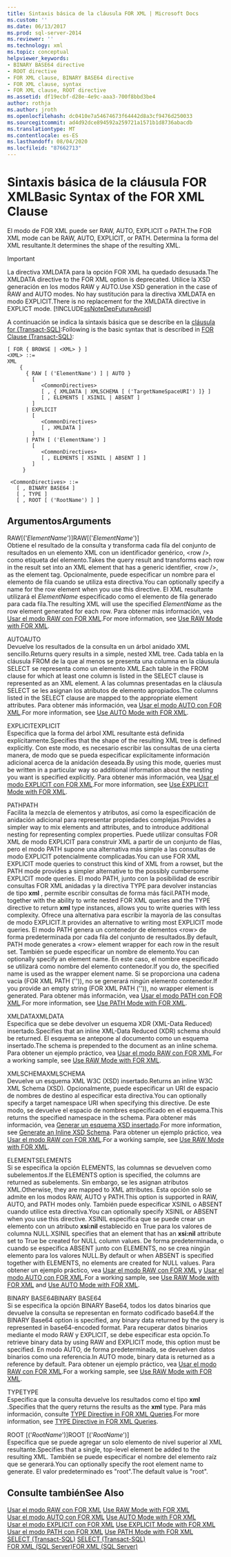 ```yaml
---
title: Sintaxis básica de la cláusula FOR XML | Microsoft Docs
ms.custom: ''
ms.date: 06/13/2017
ms.prod: sql-server-2014
ms.reviewer: ''
ms.technology: xml
ms.topic: conceptual
helpviewer_keywords:
- BINARY BASE64 directive
- ROOT directive
- FOR XML clause, BINARY BASE64 directive
- FOR XML clause, syntax
- FOR XML clause, ROOT directive
ms.assetid: df19ecbf-d28e-4e9c-aaa3-700f8bbd3be4
author: rothja
ms.author: jroth
ms.openlocfilehash: dc0410e7a54674673f64442d8a3cf9476d250033
ms.sourcegitcommit: ad4d92dce894592a259721a1571b1d8736abacdb
ms.translationtype: MT
ms.contentlocale: es-ES
ms.lasthandoff: 08/04/2020
ms.locfileid: "87662713"
---
```

# <a name="basic-syntax-of-the-for-xml-clause"></a><span data-ttu-id="73c36-102">Sintaxis básica de la cláusula FOR XML</span><span class="sxs-lookup"><span data-stu-id="73c36-102">Basic Syntax of the FOR XML Clause</span></span>
  <span data-ttu-id="73c36-103">El modo de FOR XML puede ser RAW, AUTO, EXPLICIT o PATH.</span><span class="sxs-lookup"><span data-stu-id="73c36-103">The FOR XML mode can be RAW, AUTO, EXPLICIT, or PATH.</span></span> <span data-ttu-id="73c36-104">Determina la forma del XML resultante.</span><span class="sxs-lookup"><span data-stu-id="73c36-104">It determines the shape of the resulting XML.</span></span>  
  
> [!IMPORTANT]  
>  <span data-ttu-id="73c36-105">La directiva XMLDATA para la opción FOR XML ha quedado desusada.</span><span class="sxs-lookup"><span data-stu-id="73c36-105">The XMLDATA directive to the FOR XML option is deprecated.</span></span> <span data-ttu-id="73c36-106">Utilice la XSD generación en los modos RAW y AUTO.</span><span class="sxs-lookup"><span data-stu-id="73c36-106">Use XSD generation in the case of RAW and AUTO modes.</span></span> <span data-ttu-id="73c36-107">No hay sustitución para la directiva XMLDATA en modo EXPLICIT.</span><span class="sxs-lookup"><span data-stu-id="73c36-107">There is no replacement for the XMLDATA directive in EXPLICT mode.</span></span> [!INCLUDE[ssNoteDepFutureAvoid](../../includes/ssnotedepfutureavoid-md.md)]  
  
 <span data-ttu-id="73c36-108">A continuación se indica la sintaxis básica que se describe en la [cláusula for (Transact-SQL)](/sql/t-sql/queries/select-for-clause-transact-sql):</span><span class="sxs-lookup"><span data-stu-id="73c36-108">Following is the basic syntax that is described in [FOR Clause (Transact-SQL)](/sql/t-sql/queries/select-for-clause-transact-sql):</span></span>  
  
```  
[ FOR { BROWSE | <XML> } ]  
<XML> ::=  
XML   
    {   
      { RAW [ ('ElementName') ] | AUTO }   
        [   
           <CommonDirectives>   
           [ , { XMLDATA | XMLSCHEMA [ ('TargetNameSpaceURI') ]} ]   
           [ , ELEMENTS [ XSINIL | ABSENT ]   
        ]  
      | EXPLICIT   
        [   
           <CommonDirectives>   
           [ , XMLDATA ]   
        ]  
      | PATH [ ('ElementName') ]   
        [   
           <CommonDirectives>   
           [ , ELEMENTS [ XSINIL | ABSENT ] ]  
        ]  
     }   
  
 <CommonDirectives> ::=   
   [ , BINARY BASE64 ]  
   [ , TYPE ]  
   [ , ROOT [ ('RootName') ] ]  
```  
  
## <a name="arguments"></a><span data-ttu-id="73c36-109">Argumentos</span><span class="sxs-lookup"><span data-stu-id="73c36-109">Arguments</span></span>  
 <span data-ttu-id="73c36-110">RAW[('*ElementName*')]</span><span class="sxs-lookup"><span data-stu-id="73c36-110">RAW[('*ElementName*')]</span></span>  
 <span data-ttu-id="73c36-111">Obtiene el resultado de la consulta y transforma cada fila del conjunto de resultados en un elemento XML con un identificador genérico, \<row />, como etiqueta del elemento.</span><span class="sxs-lookup"><span data-stu-id="73c36-111">Takes the query result and transforms each row in the result set into an XML element that has a generic identifier, \<row />, as the element tag.</span></span> <span data-ttu-id="73c36-112">Opcionalmente, puede especificar un nombre para el elemento de fila cuando se utiliza esta directiva.</span><span class="sxs-lookup"><span data-stu-id="73c36-112">You can optionally specify a name for the row element when you use this directive.</span></span> <span data-ttu-id="73c36-113">El XML resultante utilizará el *ElementName* especificado como el elemento de fila generado para cada fila.</span><span class="sxs-lookup"><span data-stu-id="73c36-113">The resulting XML will use the specified *ElementName* as the row element generated for each row.</span></span> <span data-ttu-id="73c36-114">Para obtener más información, vea [Usar el modo RAW con FOR XML](use-raw-mode-with-for-xml.md).</span><span class="sxs-lookup"><span data-stu-id="73c36-114">For more information, see [Use RAW Mode with FOR XML](use-raw-mode-with-for-xml.md).</span></span>  
  
 <span data-ttu-id="73c36-115">AUTO</span><span class="sxs-lookup"><span data-stu-id="73c36-115">AUTO</span></span>  
 <span data-ttu-id="73c36-116">Devuelve los resultados de la consulta en un árbol anidado XML sencillo.</span><span class="sxs-lookup"><span data-stu-id="73c36-116">Returns query results in a simple, nested XML tree.</span></span> <span data-ttu-id="73c36-117">Cada tabla en la cláusula FROM de la que al menos se presenta una columna en la cláusula SELECT se representa como un elemento XML.</span><span class="sxs-lookup"><span data-stu-id="73c36-117">Each table in the FROM clause for which at least one column is listed in the SELECT clause is represented as an XML element.</span></span> <span data-ttu-id="73c36-118">A las columnas presentadas en la cláusula SELECT se les asignan los atributos de elemento apropiados.</span><span class="sxs-lookup"><span data-stu-id="73c36-118">The columns listed in the SELECT clause are mapped to the appropriate element attributes.</span></span> <span data-ttu-id="73c36-119">Para obtener más información, vea [Usar el modo AUTO con FOR XML](use-auto-mode-with-for-xml.md).</span><span class="sxs-lookup"><span data-stu-id="73c36-119">For more information, see [Use AUTO Mode with FOR XML](use-auto-mode-with-for-xml.md).</span></span>  
  
 <span data-ttu-id="73c36-120">EXPLICIT</span><span class="sxs-lookup"><span data-stu-id="73c36-120">EXPLICIT</span></span>  
 <span data-ttu-id="73c36-121">Especifica que la forma del árbol XML resultante está definida explícitamente.</span><span class="sxs-lookup"><span data-stu-id="73c36-121">Specifies that the shape of the resulting XML tree is defined explicitly.</span></span> <span data-ttu-id="73c36-122">Con este modo, es necesario escribir las consultas de una cierta manera, de modo que se pueda especificar explícitamente información adicional acerca de la anidación deseada.</span><span class="sxs-lookup"><span data-stu-id="73c36-122">By using this mode, queries must be written in a particular way so additional information about the nesting you want is specified explicitly.</span></span> <span data-ttu-id="73c36-123">Para obtener más información, vea [Usar el modo EXPLICIT con FOR XML](use-explicit-mode-with-for-xml.md).</span><span class="sxs-lookup"><span data-stu-id="73c36-123">For more information, see [Use EXPLICIT Mode with FOR XML](use-explicit-mode-with-for-xml.md).</span></span>  
  
 <span data-ttu-id="73c36-124">PATH</span><span class="sxs-lookup"><span data-stu-id="73c36-124">PATH</span></span>  
 <span data-ttu-id="73c36-125">Facilita la mezcla de elementos y atributos, así como la especificación de anidación adicional para representar propiedades complejas.</span><span class="sxs-lookup"><span data-stu-id="73c36-125">Provides a simpler way to mix elements and attributes, and to introduce additional nesting for representing complex properties.</span></span> <span data-ttu-id="73c36-126">Puede utilizar consultas FOR XML de modo EXPLICIT para construir XML a partir de un conjunto de filas, pero el modo PATH supone una alternativa más simple a las consultas de modo EXPLICIT potencialmente complicadas.</span><span class="sxs-lookup"><span data-stu-id="73c36-126">You can use FOR XML EXPLICIT mode queries to construct this kind of XML from a rowset, but the PATH mode provides a simpler alternative to the possibly cumbersome EXPLICIT mode queries.</span></span> <span data-ttu-id="73c36-127">El modo PATH, junto con la posibilidad de escribir consultas FOR XML anidadas y la directiva TYPE para devolver instancias de tipo **xml** , permite escribir consultas de forma más fácil.</span><span class="sxs-lookup"><span data-stu-id="73c36-127">PATH mode, together with the ability to write nested FOR XML queries and the TYPE directive to return **xml** type instances, allows you to write queries with less complexity.</span></span> <span data-ttu-id="73c36-128">Ofrece una alternativa para escribir la mayoría de las consultas de modo EXPLICIT.</span><span class="sxs-lookup"><span data-stu-id="73c36-128">It provides an alternative to writing most EXPLICIT mode queries.</span></span> <span data-ttu-id="73c36-129">El modo PATH genera un contenedor de elementos \<row> de forma predeterminada por cada fila del conjunto de resultados.</span><span class="sxs-lookup"><span data-stu-id="73c36-129">By default, PATH mode generates a \<row> element wrapper for each row in the result set.</span></span> <span data-ttu-id="73c36-130">También se puede especificar un nombre de elemento.</span><span class="sxs-lookup"><span data-stu-id="73c36-130">You can optionally specify an element name.</span></span> <span data-ttu-id="73c36-131">En este caso, el nombre especificado se utilizará como nombre del elemento contenedor.</span><span class="sxs-lookup"><span data-stu-id="73c36-131">If you do, the specified name is used as the wrapper element name.</span></span> <span data-ttu-id="73c36-132">Si se proporciona una cadena vacía (FOR XML PATH ('')), no se generará ningún elemento contenedor.</span><span class="sxs-lookup"><span data-stu-id="73c36-132">If you provide an empty string (FOR XML PATH ('')), no wrapper element is generated.</span></span> <span data-ttu-id="73c36-133">Para obtener más información, vea [Usar el modo PATH con FOR XML](use-path-mode-with-for-xml.md).</span><span class="sxs-lookup"><span data-stu-id="73c36-133">For more information, see [Use PATH Mode with FOR XML](use-path-mode-with-for-xml.md).</span></span>  
  
 <span data-ttu-id="73c36-134">XMLDATA</span><span class="sxs-lookup"><span data-stu-id="73c36-134">XMLDATA</span></span>  
 <span data-ttu-id="73c36-135">Especifica que se debe devolver un esquema XDR (XML-Data Reduced) insertado.</span><span class="sxs-lookup"><span data-stu-id="73c36-135">Specifies that an inline XML-Data Reduced (XDR) schema should be returned.</span></span> <span data-ttu-id="73c36-136">El esquema se antepone al documento como un esquema insertado.</span><span class="sxs-lookup"><span data-stu-id="73c36-136">The schema is prepended to the document as an inline schema.</span></span> <span data-ttu-id="73c36-137">Para obtener un ejemplo práctico, vea [Usar el modo RAW con FOR XML](use-raw-mode-with-for-xml.md).</span><span class="sxs-lookup"><span data-stu-id="73c36-137">For a working sample, see [Use RAW Mode with FOR XML](use-raw-mode-with-for-xml.md).</span></span>  
  
 <span data-ttu-id="73c36-138">XMLSCHEMA</span><span class="sxs-lookup"><span data-stu-id="73c36-138">XMLSCHEMA</span></span>  
 <span data-ttu-id="73c36-139">Devuelve un esquema XML W3C (XSD) insertado.</span><span class="sxs-lookup"><span data-stu-id="73c36-139">Returns an inline W3C XML Schema (XSD).</span></span> <span data-ttu-id="73c36-140">Opcionalmente, puede especificar un URI de espacio de nombres de destino al especificar esta directiva.</span><span class="sxs-lookup"><span data-stu-id="73c36-140">You can optionally specify a target namespace URI when specifying this directive.</span></span> <span data-ttu-id="73c36-141">De este modo, se devuelve el espacio de nombres especificado en el esquema.</span><span class="sxs-lookup"><span data-stu-id="73c36-141">This returns the specified namespace in the schema.</span></span> <span data-ttu-id="73c36-142">Para obtener más información, vea [Generar un esquema XSD insertado](generate-an-inline-xsd-schema.md).</span><span class="sxs-lookup"><span data-stu-id="73c36-142">For more information, see [Generate an Inline XSD Schema](generate-an-inline-xsd-schema.md).</span></span> <span data-ttu-id="73c36-143">Para obtener un ejemplo práctico, vea [Usar el modo RAW con FOR XML](use-raw-mode-with-for-xml.md).</span><span class="sxs-lookup"><span data-stu-id="73c36-143">For a working sample, see [Use RAW Mode with FOR XML](use-raw-mode-with-for-xml.md).</span></span>  
  
 <span data-ttu-id="73c36-144">ELEMENTS</span><span class="sxs-lookup"><span data-stu-id="73c36-144">ELEMENTS</span></span>  
 <span data-ttu-id="73c36-145">Si se especifica la opción ELEMENTS, las columnas se devuelven como subelementos.</span><span class="sxs-lookup"><span data-stu-id="73c36-145">If the ELEMENTS option is specified, the columns are returned as subelements.</span></span> <span data-ttu-id="73c36-146">Sin embargo, se les asignan atributos XML.</span><span class="sxs-lookup"><span data-stu-id="73c36-146">Otherwise, they are mapped to XML attributes.</span></span> <span data-ttu-id="73c36-147">Esta opción solo se admite en los modos RAW, AUTO y PATH.</span><span class="sxs-lookup"><span data-stu-id="73c36-147">This option is supported in RAW, AUTO, and PATH modes only.</span></span> <span data-ttu-id="73c36-148">También puede especificar XSINIL o ABSENT cuando utilice esta directiva.</span><span class="sxs-lookup"><span data-stu-id="73c36-148">You can optionally specify XSINIL or ABSENT when you use this directive.</span></span> <span data-ttu-id="73c36-149">XSINIL especifica que se puede crear un elemento con un atributo **xsi:nil** establecido en True para los valores de columna NULL.</span><span class="sxs-lookup"><span data-stu-id="73c36-149">XSINIL specifies that an element that has an **xsi:nil** attribute set to True be created for NULL column values.</span></span> <span data-ttu-id="73c36-150">De forma predeterminada, o cuando se especifica ABSENT junto con ELEMENTS, no se crea ningún elemento para los valores NULL.</span><span class="sxs-lookup"><span data-stu-id="73c36-150">By default or when ABSENT is specified together with ELEMENTS, no elements are created for NULL values.</span></span> <span data-ttu-id="73c36-151">Para obtener un ejemplo práctico, vea [Usar el modo RAW con FOR XML](use-raw-mode-with-for-xml.md) y [Usar el modo AUTO con FOR XML](use-auto-mode-with-for-xml.md).</span><span class="sxs-lookup"><span data-stu-id="73c36-151">For a working sample, see [Use RAW Mode with FOR XML](use-raw-mode-with-for-xml.md) and [Use AUTO Mode with FOR XML](use-auto-mode-with-for-xml.md).</span></span>  
  
 <span data-ttu-id="73c36-152">BINARY BASE64</span><span class="sxs-lookup"><span data-stu-id="73c36-152">BINARY BASE64</span></span>  
 <span data-ttu-id="73c36-153">Si se especifica la opción BINARY Base64, todos los datos binarios que devuelve la consulta se representan en formato codificado base64.</span><span class="sxs-lookup"><span data-stu-id="73c36-153">If the BINARY Base64 option is specified, any binary data returned by the query is represented in base64-encoded format.</span></span> <span data-ttu-id="73c36-154">Para recuperar datos binarios mediante el modo RAW y EXPLICIT, se debe especificar esta opción.</span><span class="sxs-lookup"><span data-stu-id="73c36-154">To retrieve binary data by using RAW and EXPLICIT mode, this option must be specified.</span></span> <span data-ttu-id="73c36-155">En modo AUTO, de forma predeterminada, se devuelven datos binarios como una referencia.</span><span class="sxs-lookup"><span data-stu-id="73c36-155">In AUTO mode, binary data is returned as a reference by default.</span></span> <span data-ttu-id="73c36-156">Para obtener un ejemplo práctico, vea [Usar el modo RAW con FOR XML](use-raw-mode-with-for-xml.md).</span><span class="sxs-lookup"><span data-stu-id="73c36-156">For a working sample, see [Use RAW Mode with FOR XML](use-raw-mode-with-for-xml.md).</span></span>  
  
 <span data-ttu-id="73c36-157">TYPE</span><span class="sxs-lookup"><span data-stu-id="73c36-157">TYPE</span></span>  
 <span data-ttu-id="73c36-158">Especifica que la consulta devuelve los resultados como el tipo **xml** .</span><span class="sxs-lookup"><span data-stu-id="73c36-158">Specifies that the query returns the results as the **xml** type.</span></span> <span data-ttu-id="73c36-159">Para más información, consulte [TYPE Directive in FOR XML Queries](type-directive-in-for-xml-queries.md).</span><span class="sxs-lookup"><span data-stu-id="73c36-159">For more information, see [TYPE Directive in FOR XML Queries](type-directive-in-for-xml-queries.md).</span></span>  
  
 <span data-ttu-id="73c36-160">ROOT [('*RootName*')]</span><span class="sxs-lookup"><span data-stu-id="73c36-160">ROOT [('*RootName*')]</span></span>  
 <span data-ttu-id="73c36-161">Especifica que se puede agregar un solo elemento de nivel superior al XML resultante.</span><span class="sxs-lookup"><span data-stu-id="73c36-161">Specifies that a single, top-level element be added to the resulting XML.</span></span> <span data-ttu-id="73c36-162">También se puede especificar el nombre del elemento raíz que se generará.</span><span class="sxs-lookup"><span data-stu-id="73c36-162">You can optionally specify the root element name to generate.</span></span> <span data-ttu-id="73c36-163">El valor predeterminado es "root".</span><span class="sxs-lookup"><span data-stu-id="73c36-163">The default value is "root".</span></span>  
  
## <a name="see-also"></a><span data-ttu-id="73c36-164">Consulte también</span><span class="sxs-lookup"><span data-stu-id="73c36-164">See Also</span></span>  
 <span data-ttu-id="73c36-165">[Usar el modo RAW con FOR XML](use-raw-mode-with-for-xml.md) </span><span class="sxs-lookup"><span data-stu-id="73c36-165">[Use RAW Mode with FOR XML](use-raw-mode-with-for-xml.md) </span></span>  
 <span data-ttu-id="73c36-166">[Usar el modo AUTO con FOR XML](use-auto-mode-with-for-xml.md) </span><span class="sxs-lookup"><span data-stu-id="73c36-166">[Use AUTO Mode with FOR XML](use-auto-mode-with-for-xml.md) </span></span>  
 <span data-ttu-id="73c36-167">[Usar el modo EXPLICIT con FOR XML](use-explicit-mode-with-for-xml.md) </span><span class="sxs-lookup"><span data-stu-id="73c36-167">[Use EXPLICIT Mode with FOR XML](use-explicit-mode-with-for-xml.md) </span></span>  
 <span data-ttu-id="73c36-168">[Usar el modo PATH con FOR XML](use-path-mode-with-for-xml.md) </span><span class="sxs-lookup"><span data-stu-id="73c36-168">[Use PATH Mode with FOR XML](use-path-mode-with-for-xml.md) </span></span>  
 <span data-ttu-id="73c36-169">[SELECT &#40;Transact-SQL&#41;](/sql/t-sql/queries/select-transact-sql) </span><span class="sxs-lookup"><span data-stu-id="73c36-169">[SELECT &#40;Transact-SQL&#41;](/sql/t-sql/queries/select-transact-sql) </span></span>  
 [<span data-ttu-id="73c36-170">FOR XML &#40;SQL Server&#41;</span><span class="sxs-lookup"><span data-stu-id="73c36-170">FOR XML &#40;SQL Server&#41;</span></span>](for-xml-sql-server.md)  
  
  
